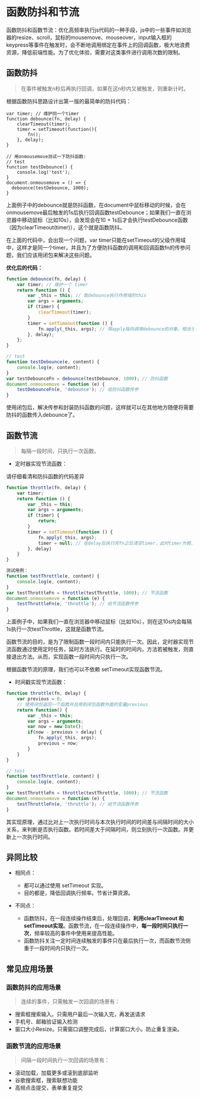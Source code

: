 # 函数防抖和节流

函数防抖和函数节流：优化高频率执行js代码的一种手段，js中的一些事件如浏览器的resize、scroll，鼠标的mousemove、mouseover，input输入框的keypress等事件在触发时，会不断地调用绑定在事件上的回调函数，极大地浪费资源，降低前端性能。为了优化体验，需要对这类事件进行调用次数的限制。

## 函数防抖

> 在事件被触发n秒后再执行回调，如果在这n秒内又被触发，则重新计时。

根据函数防抖思路设计出第一版的最简单的防抖代码：

```
var timer; // 维护同一个timer
function debounce(fn, delay) {
    clearTimeout(timer);
    timer = setTimeout(function(){
        fn();
    }, delay);
}

// 用onmousemove测试一下防抖函数:
// test
function testDebounce() {
    console.log('test');
}
document.onmousemove = () => {
  debounce(testDebounce, 1000);
}
```

上面例子中的debounce就是防抖函数，在document中鼠标移动的时候，会在onmousemove最后触发的1s后执行回调函数testDebounce；如果我们一直在浏览器中移动鼠标（比如10s），会发现会在10 + 1s后才会执行testDebounce函数（因为clearTimeout(timer)），这个就是函数防抖。

在上面的代码中，会出现一个问题，var timer只能在setTimeout的父级作用域中，这样才是同一个timer，并且为了方便防抖函数的调用和回调函数fn的传参问题，我们应该用闭包来解决这些问题。

**优化后的代码：**

```javascript
function debounce(fn, delay) {
    var timer; // 维护一个 timer
    return function () {
        var _this = this; // 取debounce执行作用域的this
        var args = arguments;
        if (timer) {
            clearTimeout(timer);
        }
        timer = setTimeout(function () {
            fn.apply(_this, args); // 用apply指向调用debounce的对象，相当于_this.fn(args);
        }, delay);
    };
}

// test
function testDebounce(e, content) {
    console.log(e, content);
}
var testDebounceFn = debounce(testDebounce, 1000); // 防抖函数
document.onmousemove = function (e) {
    testDebounceFn(e, 'debounce'); // 给防抖函数传参
}
```

使用闭包后，解决传参和封装防抖函数的问题，这样就可以在其他地方随便将需要防抖的函数传入debounce了。

## 函数节流

> 每隔一段时间，只执行一次函数。

- 定时器实现节流函数：

请仔细看清和防抖函数的代码差异

```javascript
function throttle(fn, delay) {
    var timer;
    return function () {
        var _this = this;
        var args = arguments;
        if (timer) {
            return;
        }
        timer = setTimeout(function () {
            fn.apply(_this, args);
            timer = null; // 在delay后执行完fn之后清空timer，此时timer为假，throttle触发可以进入计时器
        }, delay)
    }
}

测试用例：
function testThrottle(e, content) {
    console.log(e, content);
}
var testThrottleFn = throttle(testThrottle, 1000); // 节流函数
document.onmousemove = function (e) {
    testThrottleFn(e, 'throttle'); // 给节流函数传参
}
```

上面例子中，如果我们一直在浏览器中移动鼠标（比如10s），则在这10s内会每隔1s执行一次testThrottle，这就是函数节流。

函数节流的目的，是为了限制函数一段时间内只能执行一次。因此，定时器实现节流函数通过使用定时任务，延时方法执行。在延时的时间内，方法若被触发，则直接退出方法。从而，实现函数一段时间内只执行一次。

根据函数节流的原理，我们也可以不依赖 setTimeout实现函数节流。

- 时间戳实现节流函数：

```javascript
function throttle(fn, delay) {
    var previous = 0;
    // 使用闭包返回一个函数并且用到闭包函数外面的变量previous
    return function() {
        var _this = this;
        var args = arguments;
        var now = new Date();
        if(now - previous > delay) {
            fn.apply(_this, args);
            previous = now;
        }
    }
}

// test
function testThrottle(e, content) {
    console.log(e, content);
}
var testThrottleFn = throttle(testThrottle, 1000); // 节流函数
document.onmousemove = function (e) {
    testThrottleFn(e, 'throttle'); // 给节流函数传参
}
```

其实现原理，通过比对上一次执行时间与本次执行时间的时间差与间隔时间的大小关系，来判断是否执行函数。若时间差大于间隔时间，则立刻执行一次函数。并更新上一次执行时间。

## 异同比较

* 相同点：

  * 都可以通过使用 setTimeout 实现。

  - 目的都是，降低回调执行频率。节省计算资源。

* 不同点：
  * 函数防抖，在一段连续操作结束后，处理回调，**利用clearTimeout 和 setTimeout实现**。函数节流，在一段连续操作中，**每一段时间只执行一次**，频率较高的事件中使用来提高性能。
  * 函数防抖关注一定时间连续触发的事件只在最后执行一次，而函数节流侧重于一段时间内只执行一次。

## 常见应用场景

### 函数防抖的应用场景

> 连续的事件，只需触发一次回调的场景有：

- 搜索框搜索输入。只需用户最后一次输入完，再发送请求
- 手机号、邮箱验证输入检测
- 窗口大小Resize。只需窗口调整完成后，计算窗口大小。防止重复渲染。

### 函数节流的应用场景

> 间隔一段时间执行一次回调的场景有：

- 滚动加载，加载更多或滚到底部监听
- 谷歌搜索框，搜索联想功能
- 高频点击提交，表单重复提交